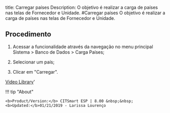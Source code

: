 title:  Carregar países 
Description: O objetivo é realizar a carga de países nas telas de Fornecedor e Unidade. 
#Carregar países
O objetivo é realizar a carga de países nas telas de Fornecedor e Unidade.

Procedimento
------------

1.  Acessar a funcionalidade através da navegação no menu principal
    Sistema \> Banco de Dados \> Carga Países;

2.  Selecionar um país;

3.  Clicar em "Carregar".

<i class='fa fa-youtube-play  fa-2x' style='color:#97ce17;vertical-align: middle;'> </i> [Video Library](https://www.youtube.com/playlist?list=PLB5qK2uzf2RNFxIQxcRXE47dvh_IXv3Jd)'

!!! tip "About"

    <b>Product/Version:</b> CITSmart ESP | 8.00 &nbsp;&nbsp;
    <b>Updated:</b>01/21/2019 - Larissa Lourenço

